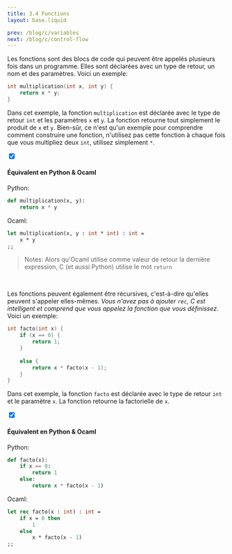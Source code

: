 ```yaml
---
title: 3.4 Functions
layout: base.liquid

prev: /blog/c/variables
next: /blog/c/control-flow
---
```


Les fonctions sont des blocs de code qui peuvent être appelés plusieurs fois dans un programme. Elles sont déclarées avec un type de retour, un nom et des paramètres. Voici un exemple:
```c
int multiplication(int x, int y) {
    return x * y;
}
```
Dans cet exemple, la fonction `multiplication` est déclarée avec le type de retour `int` et les paramètres `x` et `y`. La fonction retourne tout simplement le produit de `x` et `y`. Bien-sûr, ce n'est qu'un exemple pour comprendre comment construire une fonction, n'utilisez pas cette fonction à chaque fois que vous multipliez deux `int`, utilisez simplement `*`.
<br>

<section class="accordion" optional>
    <input type="checkbox" checked>
    <h4>Équivalent en Python & Ocaml<i></i></h4>
<article>

Python:
```py
def multiplication(x, y):
    return x * y
```

Ocaml:
```ml
let multiplication(x, y : int * int) : int =
    x * y
;;
```
> Notes: Alors qu'Ocaml utilise comme valeur de retour la dernière expression, C (et aussi Python) utilise le mot `return`
</article>
</section>
<br>

Les fonctions peuvent également être récursives, c'est-à-dire qu'elles peuvent s'appeler elles-mêmes. *Vous n'avez pas à ajouter `rec`, C est intelligent et comprend que vous appelez la fonction que vous définissez.* Voici un exemple:
```c
int facto(int x) {
    if (x == 0) {
        return 1;
    }
    
    else {
        return x * facto(x - 1);
    }
}
```
Dans cet exemple, la fonction `facto` est déclarée avec le type de retour `int` et le paramètre `x`. La fonction retourne la factorielle de `x`.

<section class="accordion" optional>
    <input type="checkbox" checked>
    <h4>Équivalent en Python & Ocaml<i></i></h4>
<article>

Python:
```py
def facto(x):
    if x == 0:
        return 1
    else:
        return x * facto(x - 1)
```

Ocaml:
```ml
let rec facto(x : int) : int =
    if x = 0 then
        1
    else
        x * facto(x - 1)
;;
```
</article>
</section>
